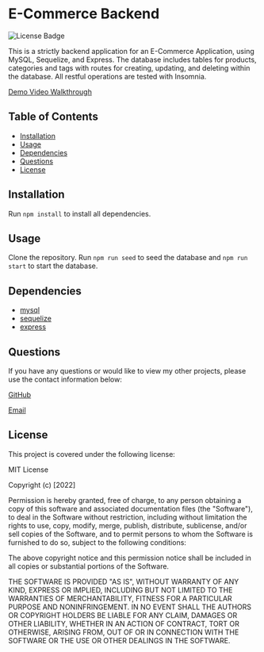 # E-Commerce Backend
![License Badge](https://img.shields.io/badge/License-MIT-informational?logoColor=white&color=1CA2F1)

This is a strictly backend application for an E-Commerce Application, using MySQL, Sequelize, and Express. The database includes tables for products, categories and tags with routes for creating, updating, and deleting within the database. All restful operations are tested with Insomnia.

<a href="https://drive.google.com/file/d/1SXR7j9m2KE722S6BT5bQ6vQCgR8Rbpll/view">Demo Video Walkthrough</a>

## Table of Contents
  - [Installation](#installation)
  - [Usage](#usage)
  - [Dependencies](#dependencies)
  - [Questions](#questions)
  - [License](#license)
 
## Installation
Run ```npm install``` to install all dependencies.

## Usage
Clone the repository. Run ```npm run seed``` to seed the database and ```npm run start``` to start the database.  

## Dependencies
- [mysql](https://www.npmjs.com/package/mysql)
- [sequelize](https://www.npmjs.com/package/sequelize)
- [express](https://www.npmjs.com/package/express) 

## Questions
If you have any questions or would like to view my other projects, please use the contact information below:

<a href="https://github.com/parisa-ostovari">GitHub</a>

<a href="mailto:parisaostovari@gmail.com">Email</a> 

## License
This project is covered under the following license:

MIT License

Copyright (c) [2022]

Permission is hereby granted, free of charge, to any person obtaining a copy
of this software and associated documentation files (the "Software"), to deal
in the Software without restriction, including without limitation the rights
to use, copy, modify, merge, publish, distribute, sublicense, and/or sell
copies of the Software, and to permit persons to whom the Software is
furnished to do so, subject to the following conditions:

The above copyright notice and this permission notice shall be included in all
copies or substantial portions of the Software.

THE SOFTWARE IS PROVIDED "AS IS", WITHOUT WARRANTY OF ANY KIND, EXPRESS OR
IMPLIED, INCLUDING BUT NOT LIMITED TO THE WARRANTIES OF MERCHANTABILITY,
FITNESS FOR A PARTICULAR PURPOSE AND NONINFRINGEMENT. IN NO EVENT SHALL THE
AUTHORS OR COPYRIGHT HOLDERS BE LIABLE FOR ANY CLAIM, DAMAGES OR OTHER
LIABILITY, WHETHER IN AN ACTION OF CONTRACT, TORT OR OTHERWISE, ARISING FROM,
OUT OF OR IN CONNECTION WITH THE SOFTWARE OR THE USE OR OTHER DEALINGS IN THE
SOFTWARE.